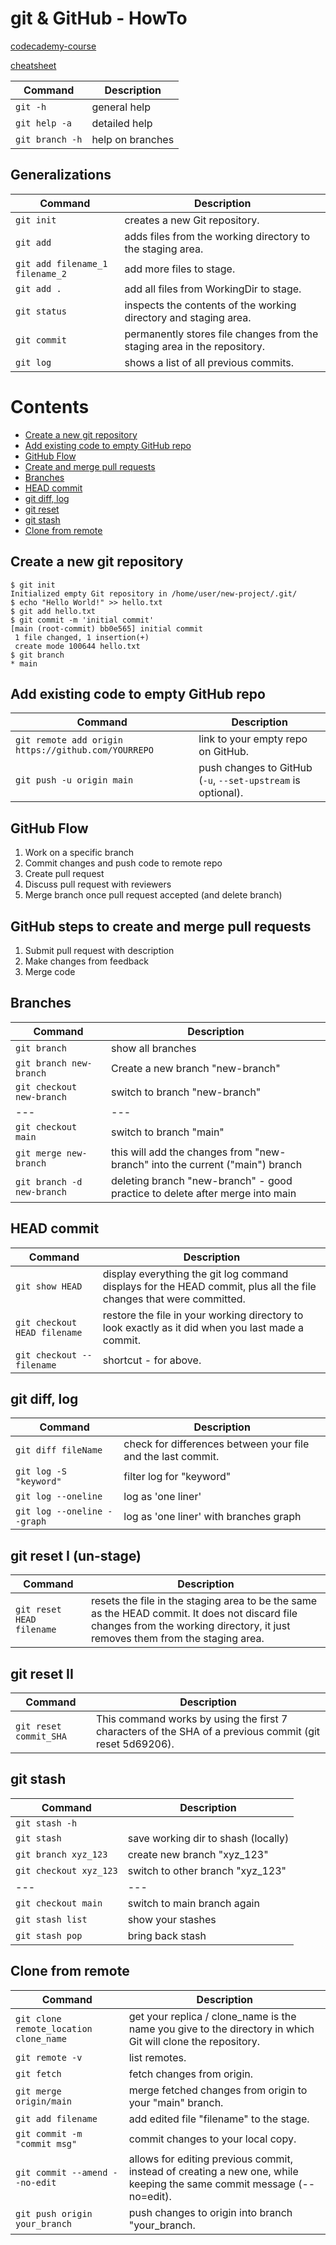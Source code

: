 # git & GitHub - HowTo
[codecademy-course](https://www.codecademy.com/learn/learn-git/modules/learn-git-git-backtracking-u/cheatsheet)

[cheatsheet](https://www.codecademy.com/resources/docs/git/pull)

| Command                               | Description   |
|---------------------------------------|-------------|
| `git -h` | general help |
| `git help -a` | detailed help |
| `git branch -h` | help on branches |

## Generalizations
| Command                               | Description   |
|---------------------------------------|-------------|
| `git init` | creates a new Git repository. |
| `git add` | adds files from the working directory to the staging area. |
| `git add filename_1 filename_2` | add more files to stage. |
| `git add .` | add all files from WorkingDir to stage. |
| `git status` | inspects the contents of the working directory and staging area. |
| `git commit` | permanently stores file changes from the staging area in the repository. |
| `git log` | shows a list of all previous commits. |

# Contents
+ [Create a new git repository](#create-a-new-git-repository)
+ [Add existing code to empty GitHub repo](#add-existing-code-to-empty-github-repo)
+ [GitHub Flow](#github-flow)
+ [Create and merge pull requests](#github-steps-to-create-and-merge-pull-requests)
+ [Branches](#branches)
+ [HEAD commit](#head-commit)
+ [git diff, log](#git-diff-log)
+ [git reset](#git-reset-i-un-stage)
+ [git stash](#git-stash)
+ [Clone from remote](#clone-from-remote)

## Create a new git repository
```
$ git init
Initialized empty Git repository in /home/user/new-project/.git/
$ echo "Hello World!" >> hello.txt
$ git add hello.txt 
$ git commit -m 'initial commit'
[main (root-commit) bb0e565] initial commit
 1 file changed, 1 insertion(+)
 create mode 100644 hello.txt
$ git branch
* main
```

## Add existing code to empty GitHub repo
| Command                               | Description   |
|---------------------------------------|-------------|
| `git remote add origin https://github.com/YOURREPO` | link to your empty repo on GitHub. |
| `git push -u origin main` | push changes to GitHub (`-u`, `--set-upstream` is optional). |

## GitHub Flow
1.	Work on a specific branch
2.	Commit changes and push code to remote repo
3.	Create pull request
4.	Discuss pull request with reviewers
5.	Merge branch once pull request accepted (and delete branch)

## GitHub steps to create and merge pull requests
1.	Submit pull request with description
2.	Make changes from feedback
3.	Merge code

## Branches
| Command                               | Description   |
|---------------------------------------|---------------|
| `git branch` | show all branches |
| `git branch new-branch` | Create a new branch "new-branch" |
| `git checkout new-branch` | switch to branch "new-branch" |
| --- | --- |
| `git checkout main` | switch to branch "main" |
| `git merge new-branch` | this will add the changes from "new-branch" into the current ("main") branch |
| `git branch -d new-branch` | deleting branch "new-branch" - good practice to delete after merge into main |

## HEAD commit
| Command                               | Description   |
|---------------------------------------|---------------|
| `git show HEAD` | display everything the git log command displays for the HEAD commit, plus all the file changes that were committed. |
| `git checkout HEAD filename` | restore the file in your working directory to look exactly as it did when you last made a commit. |
| `git checkout -- filename` | shortcut - for above. |

## git diff, log

| Command                               | Description   |
|---------------------------------------|---------------|
| `git diff fileName` | check for differences between your file and the last commit. |
| `git log -S "keyword"` | filter log for "keyword" |
| `git log --oneline` | log as 'one liner' |
| `git log --oneline --graph` | log as 'one liner' with branches graph |

## git reset I (un-stage)
| Command                               | Description   |
|---------------------------------------|---------------|
| `git reset HEAD filename` | resets the file in the staging area to be the same as the HEAD commit. It does not discard file changes from the working directory, it just removes them from the staging area. |

## git reset II
| Command                               | Description   |
|---------------------------------------|---------------|
| `git reset commit_SHA` | This command works by using the first 7 characters of the SHA of a previous commit (git reset 5d69206). |

## git stash
| Command                               | Description   |
|---------------------------------------|---------------|
| `git stash -h` |  |
| `git stash` | save working dir to shash (locally) |
| `git branch xyz_123` | create new branch "xyz_123" |
| `git checkout xyz_123` | switch to other branch "xyz_123" |
| --- | --- |
| `git checkout main` | switch to main branch again |
| `git stash list` | show your stashes |
| `git stash pop` | bring back stash |

## Clone from remote

| Command                               | Description   |
|---------------------------------------|---------------|
| `git clone remote_location clone_name` | get your replica / clone_name is the name you give to the directory in which Git will clone the repository. |
| `git remote -v` | list remotes. |
| `git fetch` | fetch changes from origin. |
| `git merge origin/main` | merge fetched changes from origin to your "main" branch. |
| `git add filename` | add edited file "filename" to the stage. |
| `git commit -m "commit msg"` | commit changes to your local copy. |
| `git commit --amend --no-edit` | allows for editing previous commit, instead of creating a new one, while keeping the same commit message (--no=edit). |
| `git push origin your_branch` | push changes to origin into branch "your_branch. |
